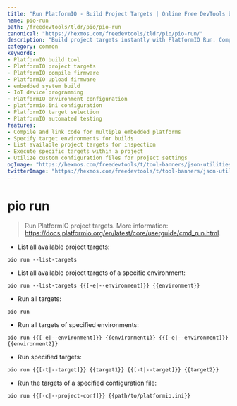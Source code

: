 ```yaml
---
title: "Run PlatformIO - Build Project Targets | Online Free DevTools by Hexmos"
name: pio-run
path: /freedevtools/tldr/pio/pio-run
canonical: "https://hexmos.com/freedevtools/tldr/pio/pio-run/"
description: "Build project targets instantly with PlatformIO Run. Compile, link, and upload firmware to various embedded platforms. Free online tool, no registration required."
category: common
keywords:
- PlatformIO build tool
- PlatformIO project targets
- PlatformIO compile firmware
- PlatformIO upload firmware
- embedded system build
- IoT device programming
- PlatformIO environment configuration
- platformio.ini configuration
- PlatformIO target selection
- PlatformIO automated testing
features:
- Compile and link code for multiple embedded platforms
- Specify target environments for builds
- List available project targets for inspection
- Execute specific targets within a project
- Utilize custom configuration files for project settings
ogImage: "https://hexmos.com/freedevtools/t/tool-banners/json-utilities-banner.png"
twitterImage: "https://hexmos.com/freedevtools/t/tool-banners/json-utilities-banner.png"
---
```


# pio run

> Run PlatformIO project targets.
> More information: <https://docs.platformio.org/en/latest/core/userguide/cmd_run.html>.

- List all available project targets:

`pio run --list-targets`

- List all available project targets of a specific environment:

`pio run --list-targets {{[-e|--environment]}} {{environment}}`

- Run all targets:

`pio run`

- Run all targets of specified environments:

`pio run {{[-e|--environment]}} {{environment1}} {{[-e|--environment]}} {{environment2}}`

- Run specified targets:

`pio run {{[-t|--target]}} {{target1}} {{[-t|--target]}} {{target2}}`

- Run the targets of a specified configuration file:

`pio run {{[-c|--project-conf]}} {{path/to/platformio.ini}}`
